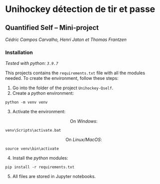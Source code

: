 # Unihockey détection de tir et passe
## Quantified Self – Mini-project

*Cédric Campos Carvalho, Henri Jaton et Thomas Frantzen*

### Installation

*Tested with python: `3.9.7`*

This projects contains the `requirements.txt` file with all the modules needed. To create the environment, follow these steps:

1. Go into the folder of the project `Unihockey-Qself`.
2. Create a *python* environment:
```
python -m venv venv
```
3. Activate the environment:
<p style="text-align: center;">On <i>Windows</i>:</p>

```
venv\Scripts\activate.bat
```

<p style="text-align: center;">On <i>Linux/MacOS</i>:</p>

```
source venv\bin\activate
```

4. Install the *python* modules:

```
pip install -r requirements.txt
```

5. All files are stored in Jupyter notebooks.
